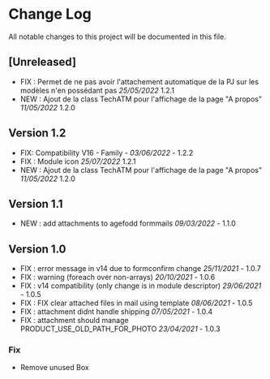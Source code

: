 # Change Log
All notable changes to this project will be documented in this file.

## [Unreleased]

- FIX : Permet de ne pas avoir l'attachement automatique de la PJ sur les modèles n'en possédant pas *25/05/2022* 1.2.1
- NEW : Ajout de la class TechATM pour l'affichage de la page "A propos" *11/05/2022* 1.2.0

## Version 1.2

- FIX: Compatibility V16 - Family - *03/06/2022* - 1.2.2
- FIX : Module icon  *25/07/2022* 1.2.1
- NEW : Ajout de la class TechATM pour l'affichage de la page "A propos" *11/05/2022* 1.2.0

## Version 1.1

- NEW : add attachments to agefodd formmails *09/03/2022* - 1.1.0

## Version 1.0
- FIX : error message in v14 due to formconfirm change *25/11/2021* - 1.0.7
- FIX : warning (foreach over non-arrays) *20/10/2021* - 1.0.6
- FIX : v14 compatibility (only change is in module descriptor) *29/06/2021* - 1.0.5
- FIX : FIX clear attached files in mail using template *08/06/2021* - 1.0.5
- FIX : attachment didnt handle shipping *07/05/2021* - 1.0.4
- FIX : attachment should manage PRODUCT_USE_OLD_PATH_FOR_PHOTO *23/04/2021* - 1.0.3


### Fix 

- Remove unused Box
